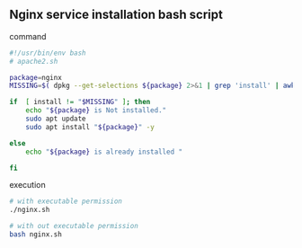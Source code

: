 ## Nginx service installation bash script

command

```bash
#!/usr/bin/env bash
# apache2.sh

package=nginx
MISSING=$( dpkg --get-selections ${package} 2>&1 | grep 'install' | awk '{ print $2 }')

if  [ install != "$MISSING" ]; then
    echo "${package} is Not installed."
    sudo apt update
    sudo apt install "${package}" -y   

else
    echo "${package} is already installed "

fi
```

execution

```bash
# with executable permission
./nginx.sh

# with out executable permission
bash nginx.sh
```


